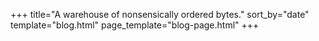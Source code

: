 +++
title="A warehouse of nonsensically ordered bytes."
sort_by="date"
template="blog.html"
page_template="blog-page.html"
+++